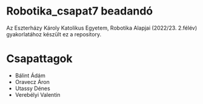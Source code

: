 # Robotika_csapat7 beadandó

Az Eszterházy Károly Katolikus Egyetem, Robotika Alapjai (2022/23. 2.félév) gyakorlatához készült ez a repository.

# Csapattagok
- Bálint Ádám
- Oravecz Áron
- Utassy Dénes
- Verebélyi Valentin

